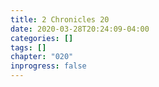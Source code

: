 ```yaml
---
title: 2 Chronicles 20
date: 2020-03-28T20:24:09-04:00
categories: []
tags: []
chapter: "020"
inprogress: false
---
```


